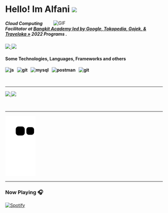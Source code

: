 <h1 align="left">Hello!  Im  Alfani <img src="https://media.giphy.com/media/hvRJCLFzcasrR4ia7z/giphy.gif" width="25px"></h1> 

<img width="350" alt="GIF" align="right" src="https://media.giphy.com/media/Wze3hSM6MhB4c4RBWN/giphy.gif">

<h5 align="left">Cloud Computing Facilitator at <a href="https://grow.google/intl/id_id/bangkit/"><strong>Bangkit Academy led by Google, Tokopedia, Gojek, & Traveloka »</strong></a>
   2022 Programs .</h5>

<p align="left">
	<a href="https://www.instagram.com/m.alfaniii">
		<img src="https://img.shields.io/badge/instagram-%23E4405F.svg?&style=for-the-badge&logo=instagram&logoColor=white" />
	</a>
  	<a href="https://www.linkedin.com/in/muhamamdauliaalfani/">
		<img src="https://img.shields.io/badge/linkedin-%231877F2.svg?&style=for-the-badge&logo=linkedin&logoColor=white" />
	</a>
</p>
<h4 align="left">Some Technologies, Languages, Frameworks and others<h4/>
	
<p align="left">
		<img src="https://img.shields.io/badge/JavaScript-F7DF1E?style=for-the-badge&logo=javascript&logoColor=black" alt="js" />&nbsp;&nbsp;
		<img src="https://img.shields.io/badge/codeigniter-F05032?style=for-the-badge&logo=codeigniter&logoColor=white" alt="git" />&nbsp;&nbsp;
		<img src="https://img.shields.io/badge/MySQL-00000F?style=for-the-badge&logo=mysql&logoColor=white" alt="mysql" />&nbsp;&nbsp;
		<img src="https://img.shields.io/badge/postman-FF6C37?style=for-the-badge&logo=postman&logoColor=white" alt="postman" />&nbsp;&nbsp;
		<img src="https://img.shields.io/badge/git-F05032?style=for-the-badge&logo=git&logoColor=white" alt="git" />&nbsp;&nbsp;
</p>
	</p>
</br>	

---

<p align="left">
<a href="https://github.com/alfaniM">
  <img height="180em" src="https://github-readme-stats-eight-theta.vercel.app/api?username=alfaniM&show_icons=true&theme=algolia&include_all_commits=true&count_private=true"/>
  <img height="180em" src="https://github-readme-stats-eight-theta.vercel.app/api/top-langs/?username=alfaniM&layout=compact&langs_count=8&theme=algolia"/>
</a>
</p>
</br>	

---

![snake gif](https://github.com/alfaniM/alfaniM/blob/output/github-contribution-grid-snake.svg)

---

### Now Playing 🎧

[![Spotify](https://novatorem-alfanim.vercel.app/api/spotify)](https://open.spotify.com/user/7bs19gsmezur4pum5v3ba0y0k)



